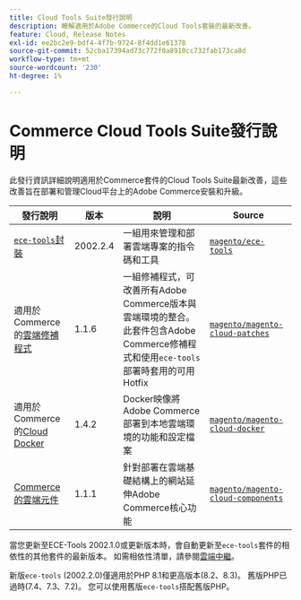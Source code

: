 ```yaml
---
title: Cloud Tools Suite發行說明
description: 瞭解適用於Adobe Commerce的Cloud Tools套裝的最新改善。
feature: Cloud, Release Notes
exl-id: ee2bc2e9-bdf4-4f7b-9724-8f4dd1e61378
source-git-commit: 52cba17394ad73c772f0a8910cc732fab173ca8d
workflow-type: tm+mt
source-wordcount: '230'
ht-degree: 1%

---
```


# Commerce Cloud Tools Suite發行說明

此發行資訊詳細說明適用於Commerce套件的Cloud Tools Suite最新改善，這些改善旨在部署和管理Cloud平台上的Adobe Commerce安裝和升級。

| 發行說明 | 版本 | 說明 | Source |
| ----------------- |-----------| ---------------------------------------- | --------------------------- |
| [`ece-tools`封裝](ece-tools-package.md) | 2002.2.4 | 一組用來管理和部署雲端專案的指令碼和工具 | [`magento/ece-tools`](https://github.com/magento/ece-tools/tree/2002.2.4) |
| 適用於Commerce的[雲端修補程式](cloud-patches.md) | 1.1.6 | 一組修補程式，可改善所有Adobe Commerce版本與雲端環境的整合。 此套件包含Adobe Commerce修補程式和使用`ece-tools`部署時套用的可用Hotfix | [`magento/magento-cloud-patches`](https://github.com/magento/magento-cloud-patches/tree/1.1.6) |
| 適用於Commerce的[Cloud Docker](cloud-docker.md) | 1.4.2 | Docker映像將Adobe Commerce部署到本地雲端環境的功能和設定檔案 | [`magento/magento-cloud-docker`](https://github.com/magento/magento-cloud-docker/tree/1.4.1) |
| [Commerce的雲端元件](cloud-components.md) | 1.1.1 | 針對部署在雲端基礎結構上的網站延伸Adobe Commerce核心功能 | [`magento/magento-cloud-components`](https://github.com/magento/magento-cloud-components/tree/1.1.1) |

當您更新至ECE-Tools 2002.1.0或更新版本時，會自動更新至`ece-tools`套件的相依性的其他套件的最新版本。 如需相依性清單，請參閱[雲端中繼](../development/overview.md#cloud-metapackage)。

新版`ece-tools` (2002.2.0)僅適用於PHP 8.1和更高版本(8.2、8.3)。 舊版PHP已過時(7.4、7.3、7.2)。 您可以使用舊版`ece-tools`搭配舊版PHP。
